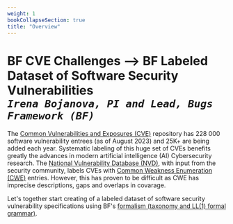 ```yaml
---
weight: 1
bookCollapseSection: true
title: "Overview"
---
```

# BF CVE Challenges --> BF Labeled Dataset of Software Security Vulnerabilities<br/>_`Irena Bojanova, PI and Lead, Bugs Framework (BF)`_

The [Common Vulnerabilities and Exposures (CVE)](https://www.cve.org/) repository has 228 000 software vulnerability entrees (as of August 2023) and 25K+ are being added each year. Systematic labeling of this huge set of CVEs benefits greatly the advances in modern artificial intelligence (AI) Cybersecurity research. The [National Vulnerability Database (NVD)](https://nvd.nist.gov/), with input from the security community, labels CVEs with [Common Weakness Enumeration (CWE)](https://cwe.mitre.org/) entries. However, this has proven to be difficult as CWE has imprecise descriptions, gaps and overlaps in covarage.

Let's together start creating of a labeled dataset of software security vulnerability specifications using BF's [formalism (taxonomy and LL(1) formal grammar)](/BF/info/bf-classes/).